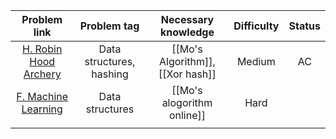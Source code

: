 |                              Problem link                              |       Problem tag        |       Necessary knowledge        | Difficulty | Status |
| :--------------------------------------------------------------------: | :----------------------: | :------------------------------: | :--------: | :----: |
| [H. Robin Hood Archery](https://codeforces.com/contest/2014/problem/H) | Data structures, hashing | [[Mo's Algorithm]], [[Xor hash]] |   Medium   |   AC   |
| [F. Machine Learning](https://codeforces.com/problemset/problem/940/F) |     Data structures      |    [[Mo's alogorithm online]]    |    Hard    |        |
|                                                                        |                          |                                  |            |        |
